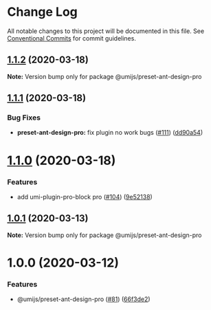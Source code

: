 # Change Log

All notable changes to this project will be documented in this file. See [Conventional Commits](https://conventionalcommits.org) for commit guidelines.

## [1.1.2](https://github.com/umijs/plugins/compare/@umijs/preset-ant-design-pro@1.1.1...@umijs/preset-ant-design-pro@1.1.2) (2020-03-18)

**Note:** Version bump only for package @umijs/preset-ant-design-pro

## [1.1.1](https://github.com/umijs/plugins/compare/@umijs/preset-ant-design-pro@1.1.0...@umijs/preset-ant-design-pro@1.1.1) (2020-03-18)

### Bug Fixes

- **preset-ant-design-pro:** fix plugin no work bugs ([#111](https://github.com/umijs/plugins/issues/111)) ([dd90a54](https://github.com/umijs/plugins/commit/dd90a54495d448e6d674945cf0305e99685b352d))

# [1.1.0](https://github.com/umijs/plugins/compare/@umijs/preset-ant-design-pro@1.0.1...@umijs/preset-ant-design-pro@1.1.0) (2020-03-18)

### Features

- add umi-plugin-pro-block pro ([#104](https://github.com/umijs/plugins/issues/104)) ([9e52138](https://github.com/umijs/plugins/commit/9e52138bc5be752f75edb059b349e5afd92f890d))

## [1.0.1](https://github.com/umijs/plugins/compare/@umijs/preset-ant-design-pro@1.0.0...@umijs/preset-ant-design-pro@1.0.1) (2020-03-13)

**Note:** Version bump only for package @umijs/preset-ant-design-pro

# 1.0.0 (2020-03-12)

### Features

- @umijs/preset-ant-design-pro ([#81](https://github.com/umijs/plugins/issues/81)) ([66f3de2](https://github.com/umijs/plugins/commit/66f3de266d6ae0f22964b159e58f256ebdb4bdf4))
